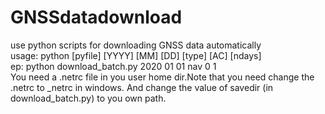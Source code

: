 # GNSSdatadownload
use python scripts for downloading GNSS data automatically  
usage: python  [pyfile]  [YYYY]  [MM]  [DD]  [type]  [AC]  [ndays]  
ep: python download_batch.py 2020 01 01 nav 0 1  
You need a .netrc file in you user home dir.Note that you need change the .netrc to _netrc in windows.  And change the value of savedir (in download_batch.py) to you own path.
